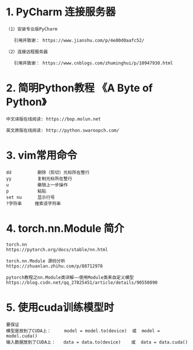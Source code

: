 # 1. PyCharm 连接服务器

    （1）安装专业版PyCharm

       引用并致谢： https://www.jianshu.com/p/4e00d0aafc52/ 

    （2）连接远程服务器

       引用并致谢： https://www.cnblogs.com/zhuminghui/p/10947930.html 

# 2. 简明Python教程 《A Byte of Python》
    中文译版在线阅读: https://bop.molun.net
    
    英文原版在线阅读: http://python.swaroopch.com/

# 3. vim常用命令
    dd          删除（剪切）光标所在整行
    yy          复制光标所在整行
    u           撤销上一步操作
    p           粘贴
    set nu      显示行号
    ?字符串     搜索该字符串
    
# 4. torch.nn.Module 简介
    torch.nn  
    https://pytorch.org/docs/stable/nn.html
    
    torch.nn.Module 源码分析  
    https://zhuanlan.zhihu.com/p/88712978
    
    pytorch教程之nn.Module类详解——使用Module类来自定义模型  
    https://blog.csdn.net/qq_27825451/article/details/90550890
    
# 5. 使用cuda训练模型时
    要保证
    模型是放到了CUDA上：     model = model.to(device)  或  model = model.cuda()
    输入数据放到了CUDA上：   data = data.to(device)    或  data = data.cuda()
    
